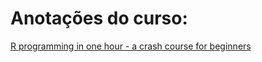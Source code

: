 # Anotações do curso:

[R programming in one hour - a crash course for beginners](https://www.youtube.com/watch?v=eR-XRSKsuR4)